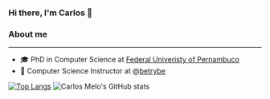 ### Hi there, I'm Carlos 👋

### About me
----------------------------
- 🎓 PhD in Computer Science at [Federal Univeristy of Pernambuco](https://portal.cin.ufpe.br/)
- 🔭 Computer Science Instructor at @[betrybe](https://www.betrybe.com/)

<!--
**casm3/casm3** is a ✨ _special_ ✨ repository because its `README.md` (this file) appears on your GitHub profile.

Here are some ideas to get you started:

- 🔭 I’m currently working on ...
- 🌱 I’m currently learning ...
- 👯 I’m looking to collaborate on ...
- 🤔 I’m looking for help with ...
- 💬 Ask me about ...
- 📫 How to reach me: ...
- 😄 Pronouns: ...
- ⚡ Fun fact: ...
-->

[![Top Langs](https://github-readme-stats.vercel.app/api/top-langs/?username=casm3&layout=compact)](https://github.com/casm3/github-readme-stats)
![Carlos Melo's GitHub stats](https://github-readme-stats.vercel.app/api?username=casm3&count_private=true&show_icons=true)
